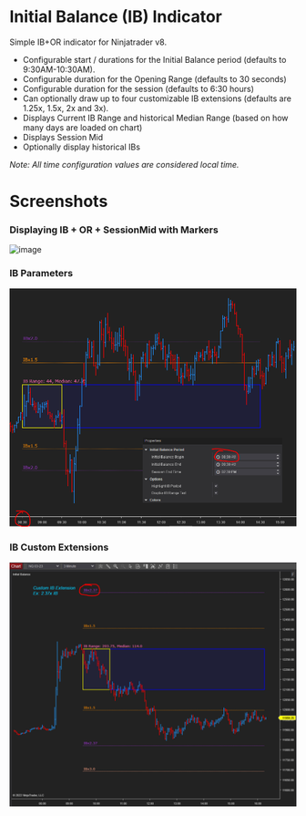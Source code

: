 # Initial Balance (IB) Indicator

Simple IB+OR indicator for Ninjatrader v8.

- Configurable start / durations for the Initial Balance period (defaults to 9:30AM-10:30AM).
- Configurable duration for the Opening Range (defaults to 30 seconds)
- Configurable duration for the session (defaults to 6:30 hours)
- Can optionally draw up to four customizable IB extensions (defaults are 1.25x, 1.5x, 2x and 3x).
- Displays Current IB Range and historical Median Range (based on how many days are loaded on chart)
- Displays Session Mid
- Optionally display historical IBs

_Note: All time configuration values are considered local time._

# Screenshots

### Displaying IB + OR + SessionMid with Markers
![image](https://github.com/OrderFlowTools/InitialBalance/assets/25984676/230bb931-ce4c-4050-bb30-3e7669040b44)

### IB Parameters
![IB_Params](https://github.com/OrderFlowTools/screenshots/blob/main/ib/ibx_params.png)

### IB Custom Extensions
![IB_Custom_Extensions](https://github.com/OrderFlowTools/screenshots/blob/main/ib/ibx.png)

